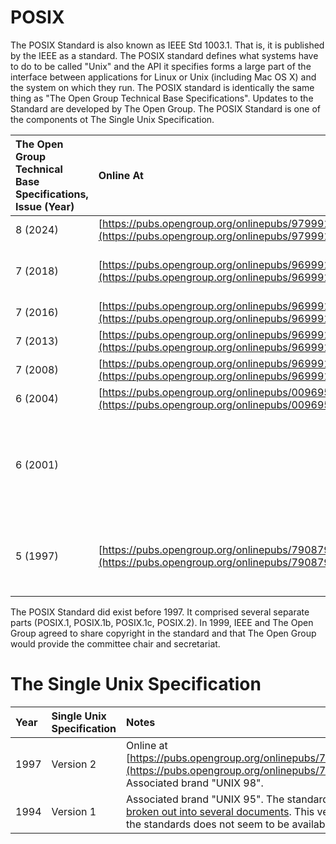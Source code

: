 # POSIX

The POSIX Standard is also known as IEEE Std 1003.1.  That is, it is
published by the IEEE as a standard.  The POSIX standard defines what
systems have to do to be called "Unix" and the API it specifies forms
a large part of the interface between applications for Linux or Unix
(including Mac OS X) and the system on which they run.  The POSIX
standard is identically the same thing as "The Open Group Technical
Base Specifications".  Updates to the Standard are developed by The
Open Group.  The POSIX Standard is one of the components ot The Single
Unix Specification.

|The Open Group Technical Base Specifications,  Issue (Year)|Online At|Notes|
|:-|:-|:-|
|8 (2024)|[https://pubs.opengroup.org/onlinepubs/9799919799/](https://pubs.opengroup.org/onlinepubs/9799919799/)||
|7 (2018)|[https://pubs.opengroup.org/onlinepubs/9699919799.2018edition/](https://pubs.opengroup.org/onlinepubs/9699919799.2018edition/)|Part of [The Single UNIX Specification, Version 4](https://unix.org/version4/)|
|7 (2016)|[https://pubs.opengroup.org/onlinepubs/9699919799.2016edition/](https://pubs.opengroup.org/onlinepubs/9699919799.2016edition/)||
|7 (2013)|[https://pubs.opengroup.org/onlinepubs/9699919799.2013edition/](https://pubs.opengroup.org/onlinepubs/9699919799.2013edition/)||
|7 (2008)|[https://pubs.opengroup.org/onlinepubs/9699919799.2008edition/](https://pubs.opengroup.org/onlinepubs/9699919799.2008edition/)||
|6 (2004)|[https://pubs.opengroup.org/onlinepubs/009695399/](https://pubs.opengroup.org/onlinepubs/009695399/)||
|6 (2001)||POSIX.1-2001 + X/Open Curses Issue 4 = [Single Unix Specification, Version 3.](https://unix.org/version3/)|
|5 (1997)|[https://pubs.opengroup.org/onlinepubs/7908799/xbdix.html](https://pubs.opengroup.org/onlinepubs/7908799/xbdix.html)|At this time the standard was also called "The Single UNIX Specification".|

The POSIX Standard did exist before 1997.  It comprised several
separate parts (POSIX.1, POSIX.1b, POSIX.1c, POSIX.2).  In 1999, IEEE
and The Open Group agreed to share copyright in the standard and that
The Open Group would provide the committee chair and secretariat.

# The Single Unix Specification

|Year|Single Unix Specification|Notes|
|:-|:-|:-|
|1997|Version 2|Online at [https://pubs.opengroup.org/onlinepubs/7908799/](https://pubs.opengroup.org/onlinepubs/7908799/); Associated brand "UNIX 98". |
|1994|Version 1|Associated brand "UNIX 95".  The standard was [broken out into several documents](https://unix.org/what_is_unix/single_unix_specification.html).  This version of the standards does not seem to be available online.|
